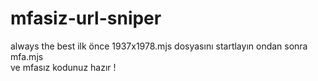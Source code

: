 # mfasiz-url-sniper
always the best
ilk önce 1937x1978.mjs dosyasını startlayın ondan sonra mfa.mjs  
ve mfasız kodunuz hazır !

